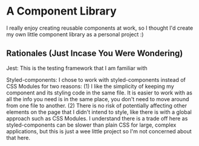 # A Component Library

I really enjoy creating reusable components at work, so I thought I'd create my own little component library as a personal project :)

## Rationales (Just Incase You Were Wondering)

Jest: This is the testing framework that I am familiar with

Styled-components: I chose to work with styled-components instead of CSS Modules for two reasons: 
(1) I like the simplicity of keeping my component and its styling code in the same file. It is easier to work with as all the info you need is in the same place, you don't need to move around from one file to another. 
(2) There is no risk of potentially affecting other elements on the page that I didn't intend to style, like there is with a global approach such as CSS Modules. I understand there is a trade off here as styled-components can be slower than plain CSS for large, complex applications, but this is just a wee little project so I'm not concerned about that here.
